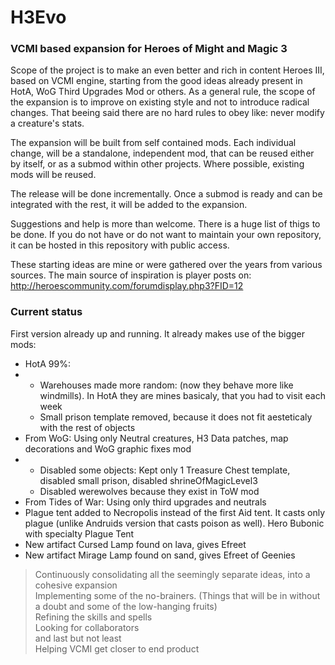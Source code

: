 # H3Evo
### VCMI based expansion for Heroes of Might and Magic 3

Scope of the project is to make an even better and rich in content Heroes III, based on VCMI engine, starting from the good ideas already present in HotA, WoG Third Upgrades Mod or others.
As a general rule, the scope of the expansion is to improve on existing style and not to introduce radical changes. That beeing said there are no hard rules to obey like: never modify a creature's stats.

The expansion will be built from self contained mods. Each individual change, will be a standalone, independent mod, that can be reused either by itself, or as a submod within other projects.
Where possible, existing mods will be reused.

The release will be done incrementally. Once a submod is ready and can be integrated with the rest, it will be added to the expansion.

Suggestions and help is more than welcome. There is a huge list of thigs to be done. If you do not have or do not want to maintain your own repository, it can be hosted in this repository with public access.

These starting ideas are mine or were gathered over the years from various sources. The main source of inspiration is player posts on: http://heroescommunity.com/forumdisplay.php3?FID=12

### Current status
First version already up and running. It already makes use of the bigger mods:
- HotA 99%:
-   -  Warehouses made more random: (now they behave more like windmills). In HotA they are mines basicaly, that you had to visit each week
    -  Small prison template removed, because it does not fit aesteticaly with the rest of objects
- From WoG: Using only Neutral creatures, H3 Data patches, map decorations and WoG graphic fixes mod
-   -  Disabled some objects: Kept only 1 Treasure Chest template, disabled small prison, disabled shrineOfMagicLevel3
    -  Disabled werewolves because they exist in ToW mod
- From Tides of War: Using only third upgrades and neutrals
- Plague tent added to Necropolis instead of the first Aid tent. It casts only plague (unlike Andruids version that casts poison as well). Hero Bubonic with specialty Plague Tent
- New artifact Cursed Lamp found on lava, gives Efreet
- New artifact Mirage Lamp found on sand, gives Efreet of Geenies

> Continuously consolidating all the seemingly separate ideas, into a cohesive expansion  
> Implementing some of the no-brainers. (Things that will be in without a doubt and some of the low-hanging fruits)  
> Refining the skills and spells  
> Looking for collaborators  
and last but not least  
Helping VCMI get closer to end product
